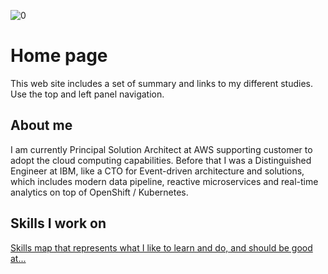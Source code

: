 ![0](./images/banner.jpg)

# Home page

This web site includes a set of summary and links to my different studies. Use the top and left panel navigation.

## About me

I am currently Principal Solution Architect at AWS supporting customer to adopt the cloud computing capabilities.
Before that I was a Distinguished Engineer at IBM, like a CTO for Event-driven architecture and solutions, which includes modern data pipeline, reactive microservices and real-time analytics on top of OpenShift / Kubernetes.

## Skills I work on

[Skills map that represents what I like to learn and do, and should be good at...](./skill.md)